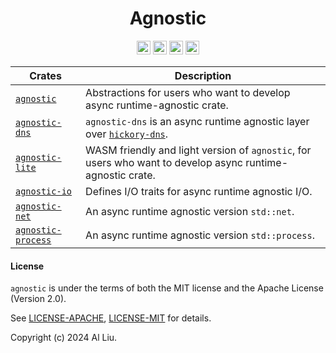 <div align="center">

<!-- <img src="https://raw.githubusercontent.com/al8n/agnostic/main/art/logo.png" height = "200px"> -->

<h1>Agnostic</h1>

</div>
<div align="center">

[<img alt="github" src="https://img.shields.io/badge/github-al8n/agnostic-8da0cb?style=for-the-badge&logo=Github" height="22">][Github-url]
<img alt="LoC" src="https://img.shields.io/endpoint?url=https%3A%2F%2Fgist.githubusercontent.com%2Fal8n%2F327b2a8aef9003246e45c6e47fe63937%2Fraw%2Fagnostic-total" height="22">
[<img alt="Build" src="https://img.shields.io/github/actions/workflow/status/al8n/agnostic/ci.yml?logo=Github-Actions&style=for-the-badge" height="22">][CI-url]
[<img alt="codecov" src="https://img.shields.io/codecov/c/gh/al8n/agnostic?style=for-the-badge&token=6R3QFWRWHL&logo=codecov" height="22">][codecov-url]

</div>

Crates                            | Description
----------------------------------| -----------
[`agnostic`](./agnostic/)         | Abstractions for users who want to develop async runtime-agnostic crate.
[`agnostic-dns`](./agnostic-dns/) | `agnostic-dns` is an async runtime agnostic layer over [`hickory-dns`](https://github.com/hickory-dns/hickory-dns).
[`agnostic-lite`](./lite/)        | WASM friendly and light version of `agnostic`, for users who want to develop async runtime-agnostic crate.
[`agnostic-io`](./io/)            | Defines I/O traits for async runtime agnostic I/O.
[`agnostic-net`](./net/)          | An async runtime agnostic version `std::net`.
[`agnostic-process`](./process/)  | An async runtime agnostic version `std::process`.

#### License

`agnostic` is under the terms of both the MIT license and the
Apache License (Version 2.0).

See [LICENSE-APACHE](LICENSE-APACHE), [LICENSE-MIT](LICENSE-MIT) for details.

Copyright (c) 2024 Al Liu.

[Github-url]: https://github.com/al8n/agnostic/
[CI-url]: https://github.com/al8n/agnostic/actions/workflows/ci.yml
[doc-url]: https://docs.rs/agnostic
[agnostic-lite-doc-url]: https://docs.rs/agnostic-lite
[crates-url]: https://crates.io/crates/agnostic
[agnostic-lite-crates-url]: https://crates.io/crates/agnostic-lite
[codecov-url]: https://app.codecov.io/gh/al8n/agnostic/

